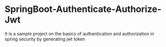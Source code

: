 # SpringBoot-Authenticate-Authorize-Jwt
It is a sample project on the basics of authentication and authorization in spring security by generating jwt token


